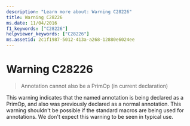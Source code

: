 ```yaml
---
description: "Learn more about: Warning C28226"
title: Warning C28226
ms.date: 11/04/2016
f1_keywords: ["C28226"]
helpviewer_keywords: ["C28226"]
ms.assetid: 2c1f1987-5012-413a-a268-12880e6024ee
---
```

# Warning C28226

> Annotation cannot also be a PrimOp (in current declaration)

This warning indicates that the named annotation is being declared as a PrimOp, and also was previously declared as a normal annotation. This warning shouldn't be possible if the standard macros are being used for annotations. We don't expect this warning to be seen in typical use.
